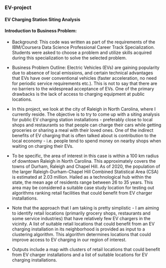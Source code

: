### EV-project
#### EV Charging Station Siting Analysis
#### Introduction to Business Problem:  
- Background: 
This code was written as part of the requirements of the IBM/Coursera Data Science Professional 
Career Track Specialization. Students were asked to choose a problem and utilize skills acquired 
during this specialization to solve the selected problem.
- Business Problem Outline:
Electric Vehicles (EVs) are gaining popularity due to absence of local emissions, and certain 
technical advantages that EVs have over conventional vehicles (faster acceleration, no need for 
periodic service requirements etc.). This is not to say that there are no barriers to the widespread 
acceptance of EVs. One of the primary drawbacks is the lack of access to charging equipment at 
public locations.

- In this project, we look at the city of Raleigh in North Carolina, where I currently reside. The 
objective is to try to come up with a siting analysis for public EV charging station installations -
preferably close to local shops and restaurants so that people can charge their cars while getting 
groceries or sharing a meal with their loved ones. One of the indirect benefits of EV charging 
that is often talked about is contribution to the local economy - i.e. people tend to spend money 
on nearby shops when waiting on charging their EVs.
- To be specific, the area of interest in this case is within a 100 km radius of downtown Raleigh in 
North Carolina. This approximately covers the towns of Durham, Raleigh and Chapel Hill. As of 
2020, the population of the larger Raleigh-Durham-Chapel Hill Combined Statistical Area (CSA) 
is estimated at 2.03 million. Hailed as a technological hub within the state, the mean age of 
residents range between 26 to 35 years. This area may be considered a suitable case study 
location for testing out algorithms ranking retail facilities that could benefit from EV charger 
installations. 
- Note that the approach that I am taking is pretty simplistic - I am aiming to identify retail 
locations (primarily grocery shops, restaurants and some service industries) that have relatively 
few EV chargers in the vicinity. A list of suitable retail locations that could benefit from an EV 
charging installation in its neighborhood is provided as input to a clustering algorithm. This 
algorithm determines locations that could improve access to EV charging in our region of 
interest. 
- Outputs include a map with clusters of retail locations that could benefit from EV charger 
installations and a list of suitable locations for EV charging installations.
